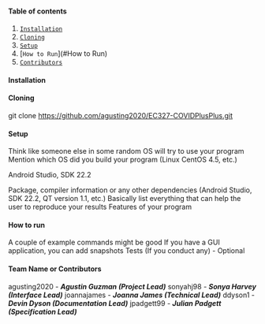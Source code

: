#### Table of contents
1. [`Installation`](#Installation)
2. [`Cloning`](#Cloning)
3. [`Setup`](#Setup)
4. [`How to Run`](#How to Run)
5. [`Contributors`](#Contributors)

#### Installation

#### Cloning

git clone https://github.com/agusting2020/EC327-COVIDPlusPlus.git

#### Setup
Think like someone else in some random OS will try to use your program
Mention which OS did you build your program (Linux CentOS 4.5, etc.)

Android Studio, SDK 22.2

Package, compiler information or any other dependencies (Android Studio, SDK 22.2, QT version 1.1, etc.)
Basically list everything that can help the user to reproduce your results
Features of your program

#### How to run
A couple of example commands might be good
If you have a GUI application, you can add snapshots
Tests (If you conduct any) - Optional

#### Team Name or Contributors
agusting2020 - ***Agustin Guzman (Project Lead)***
sonyahj98 - ***Sonya Harvey (Interface Lead)***
joannajames - ***Joanna James (Technical Lead)***
ddyson1 - ***Devin Dyson (Documentation Lead)***
jpadgett99 - ***Julian Padgett (Specification Lead)***

